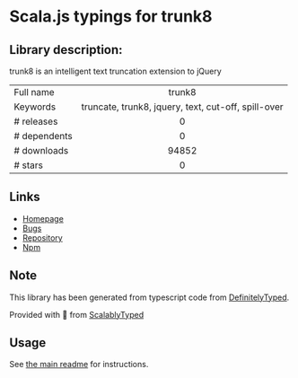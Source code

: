 
# Scala.js typings for trunk8


## Library description:
trunk8 is an intelligent text truncation extension to jQuery

|                    |                 |
| ------------------ | :-------------: |
| Full name          | trunk8 |
| Keywords           | truncate, trunk8, jquery, text, cut-off, spill-over |
| # releases         | 0 |
| # dependents       | 0 |
| # downloads        | 94852 |
| # stars            | 0 |

## Links
- [Homepage](https://github.com/rviscomi/trunk8#readme)
- [Bugs](https://github.com/rviscomi/trunk8/issues)
- [Repository](https://github.com/rviscomi/trunk8)
- [Npm](https://www.npmjs.com/package/trunk8)
    


## Note
This library has been generated from typescript code from [DefinitelyTyped](https://definitelytyped.org).

Provided with :purple_heart: from [ScalablyTyped](https://github.com/oyvindberg/ScalablyTyped)

## Usage
See [the main readme](../../readme.md) for instructions.



